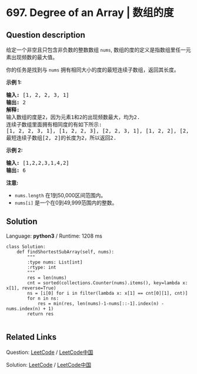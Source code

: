 # 697. Degree of an Array | 数组的度

## Question description

<!--If you want to use the English description, use <p>Given a non-empty array of non-negative integers <code>nums</code>, the <b>degree</b> of this array is defined as the maximum frequency of any one of its elements.</p>
<p>Your task is to find the smallest possible length of a (contiguous) subarray of <code>nums</code>, that has the same degree as <code>nums</code>.</p>

<p><b>Example 1:</b><br />
<pre>
<b>Input:</b> [1, 2, 2, 3, 1]
<b>Output:</b> 2
<b>Explanation:</b> 
The input array has a degree of 2 because both elements 1 and 2 appear twice.
Of the subarrays that have the same degree:
[1, 2, 2, 3, 1], [1, 2, 2, 3], [2, 2, 3, 1], [1, 2, 2], [2, 2, 3], [2, 2]
The shortest length is 2. So return 2.
</pre>
</p>


<p><b>Example 2:</b><br />
<pre>
<b>Input:</b> [1,2,2,3,1,4,2]
<b>Output:</b> 6
</pre>
</p>

<p><b>Note:</b>
<li><code>nums.length</code> will be between 1 and 50,000.</li>
<li><code>nums[i]</code> will be an integer between 0 and 49,999.</li>
</p> instead-->
<p>给定一个非空且只包含非负数的整数数组&nbsp;<code>nums</code>, 数组的度的定义是指数组里任一元素出现频数的最大值。</p>

<p>你的任务是找到与&nbsp;<code>nums</code>&nbsp;拥有相同大小的度的最短连续子数组，返回其长度。</p>

<p><strong>示例 1:</strong></p>

<pre>
<strong>输入:</strong> [1, 2, 2, 3, 1]
<strong>输出:</strong> 2
<strong>解释:</strong> 
输入数组的度是2，因为元素1和2的出现频数最大，均为2.
连续子数组里面拥有相同度的有如下所示:
[1, 2, 2, 3, 1], [1, 2, 2, 3], [2, 2, 3, 1], [1, 2, 2], [2, 2, 3], [2, 2]
最短连续子数组[2, 2]的长度为2，所以返回2.
</pre>

<p><strong>示例 2:</strong></p>

<pre>
<strong>输入:</strong> [1,2,2,3,1,4,2]
<strong>输出:</strong> 6
</pre>

<p><strong>注意:</strong></p>

<ul>
	<li><code>nums.length</code>&nbsp;在1到50,000区间范围内。</li>
	<li><code>nums[i]</code>&nbsp;是一个在0到49,999范围内的整数。</li>
</ul>




## Solution

Language: **python3**  /  Runtime: 1208 ms

```python3
class Solution:
    def findShortestSubArray(self, nums):
        """
        :type nums: List[int]
        :rtype: int
        """
        res = len(nums)
        cnt = sorted(collections.Counter(nums).items(), key=lambda x: x[1], reverse=True)
        ns = [i[0] for i in filter(lambda x: x[1] == cnt[0][1], cnt)]
        for n in ns:
            res = min(res, len(nums)-1-nums[::-1].index(n) - nums.index(n) + 1)
        return res
        
```



## Related Links

Question: [LeetCode](https://leetcode.com/problems/degree-of-an-array/description/)  /  [LeetCode中国](https://leetcode-cn.com/problems/degree-of-an-array/description/)

Solution: [LeetCode](https://leetcode.com/articles/degree-of-an-array/)  /  [LeetCode中国](https://leetcode-cn.com/articles/degree-of-an-array/)
